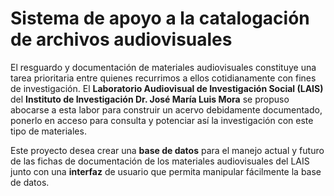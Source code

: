 # Sistema de apoyo a la catalogación de archivos audiovisuales

El resguardo y documentación de materiales audiovisuales constituye una tarea prioritaria entre quienes recurrimos a ellos cotidianamente con fines de investigación. El **Laboratorio Audiovisual de Investigación Social (LAIS)** del **Instituto de Investigación Dr. José María Luis Mora** se propuso abocarse a esta labor para construir un acervo debidamente documentado, ponerlo en acceso para consulta y potenciar así la investigación con este tipo de materiales.

Este proyecto desea crear una **base de datos** para el manejo actual y futuro de las fichas de documentación de los materiales audiovisuales del LAIS junto con una **interfaz** de usuario que permita manipular fácilmente la base de datos.